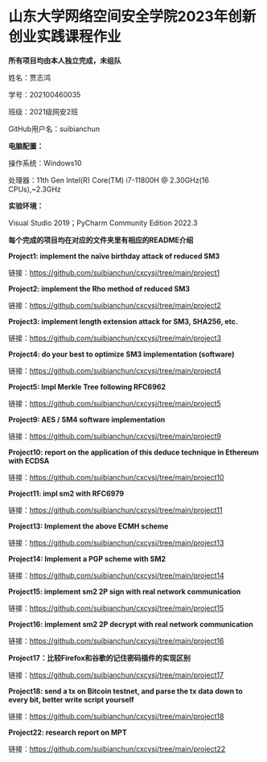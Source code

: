 # 山东大学网络空间安全学院2023年创新创业实践课程作业

**所有项目均由本人独立完成，未组队**

姓名：贾志鸿

学号：202100460035

班级：2021级网安2班

GitHub用户名：suibianchun

**电脑配置：**

操作系统：Windows10

处理器：11th Gen Intel(R) Core(TM) i7-11800H @ 2.30GHz(16 CPUs),~2.3GHz

**实验环境：**

Visual Studio 2019；PyCharm Community Edition 2022.3

**每个完成的项目均在对应的文件夹里有相应的README介绍**

**Project1: implement the naïve birthday attack of reduced SM3**

链接：https://github.com/suibianchun/cxcysj/tree/main/project1

**Project2: implement the Rho method of reduced SM3**

链接：https://github.com/suibianchun/cxcysj/tree/main/project2

**Project3: implement length extension attack for SM3, SHA256, etc.**

链接：https://github.com/suibianchun/cxcysj/tree/main/project3

**Project4: do your best to optimize SM3 implementation (software)**

链接：https://github.com/suibianchun/cxcysj/tree/main/project4

**Project5: Impl Merkle Tree following RFC6962**

链接：https://github.com/suibianchun/cxcysj/tree/main/project5

**Project9: AES / SM4 software implementation**

链接：https://github.com/suibianchun/cxcysj/tree/main/project9

**Project10: report on the application of this deduce technique in Ethereum with ECDSA**

链接：https://github.com/suibianchun/cxcysj/tree/main/project10

**Project11: impl sm2 with RFC6979**

链接：https://github.com/suibianchun/cxcysj/tree/main/project11

**Project13: Implement the above ECMH scheme**

链接：https://github.com/suibianchun/cxcysj/tree/main/project13

**Project14: Implement a PGP scheme with SM2**

链接：https://github.com/suibianchun/cxcysj/tree/main/project14

**Project15: implement sm2 2P sign with real network communication**

链接：https://github.com/suibianchun/cxcysj/tree/main/project15

**Project16: implement sm2 2P decrypt with real network communication**

链接：https://github.com/suibianchun/cxcysj/tree/main/project16

**Project17：比较Firefox和谷歌的记住密码插件的实现区别**

链接：https://github.com/suibianchun/cxcysj/tree/main/project17

**Project18: send a tx on Bitcoin testnet, and parse the tx data down to every bit, better write script yourself**

链接：https://github.com/suibianchun/cxcysj/tree/main/project18

**Project22: research report on MPT**

链接：https://github.com/suibianchun/cxcysj/tree/main/project22
